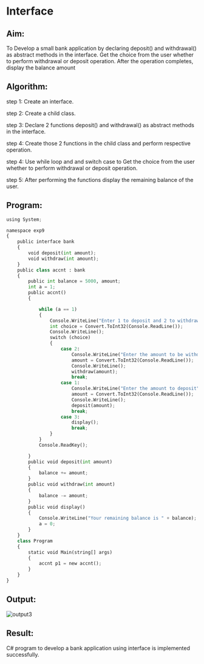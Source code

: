 # Interface

## Aim:

To Develop a small bank application by declaring deposit() and withdrawal() as abstract methods in the interface. Get the choice from the user whether to perform withdrawal or deposit operation. After the operation completes, display the balance amount

## Algorithm:

step 1:
Create an interface.

step 2:
Create a child class.

step 3:
Declare 2 functions deposit() and withdrawal() as abstract methods in the interface.

step 4:
Create those 2 functions in the child class and perform respective operation.

step 4:
Use while loop and and switch case to Get the choice from the user whether to perform withdrawal or deposit operation.

step 5:
After performing the functions display the remaining balance of the user.

## Program:
```python
using System;

namespace exp9
{
    public interface bank
    {
        void deposit(int amount);
        void withdraw(int amount);
    }
    public class accnt : bank
    {
        public int balance = 5000, amount;
        int a = 1;
        public accnt()
        {

            while (a == 1)
            {
                Console.WriteLine("Enter 1 to deposit and 2 to withdraw and 3 to display your balance:");
                int choice = Convert.ToInt32(Console.ReadLine());
                Console.WriteLine();
                switch (choice)
                {
                    case 2:
                        Console.WriteLine("Enter the amount to be withdrawn");
                        amount = Convert.ToInt32(Console.ReadLine());
                        Console.WriteLine();
                        withdraw(amount);
                        break;
                    case 1:
                        Console.WriteLine("Enter the amount to deposit");
                        amount = Convert.ToInt32(Console.ReadLine());
                        Console.WriteLine();
                        deposit(amount);
                        break;
                    case 3:
                        display();
                        break;
                }
            }
            Console.ReadKey();

        }
        public void deposit(int amount)
        {
            balance += amount;
        }
        public void withdraw(int amount)
        {
            balance -= amount;
        }
        public void display()
        {
            Console.WriteLine("Your remaining balance is " + balance);
            a = 0;
        }
    }
    class Program
    {
        static void Main(string[] args)
        {
            accnt p1 = new accnt();
        }
    }
}
```

## Output:
![output3](https://user-images.githubusercontent.com/75235022/173239429-70af6ffb-25c3-49da-918e-bd1c82cd3f91.png)


## Result:
C# program to develop a bank application using interface is implemented successfully.
